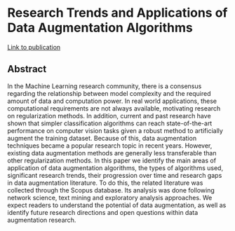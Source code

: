 # Research Trends and Applications of Data Augmentation Algorithms

[Link to publication](https://arxiv.org/abs/2207.08817)

## Abstract

In the Machine Learning research community, there is a consensus regarding the
relationship between model complexity and the required amount of data and
computation power. In real world applications, these computational
requirements are not always available, motivating research on regularization
methods. In addition, current and past research have shown that simpler
classification algorithms can reach state-of-the-art performance on computer
vision tasks given a robust method to artificially augment the training
dataset. Because of this, data augmentation techniques became a popular
research topic in recent years. However, existing data augmentation methods
are generally less transferable than other regularization methods. In this
paper we identify the main areas of application of data augmentation
algorithms, the types of algorithms used, significant research trends, their
progression over time and research gaps in data augmentation literature. To do
this, the related literature was collected through the Scopus database. Its
analysis was done following network science, text mining and exploratory
analysis approaches. We expect readers to understand the potential of data
augmentation, as well as identify future research directions and open
questions within data augmentation research.
